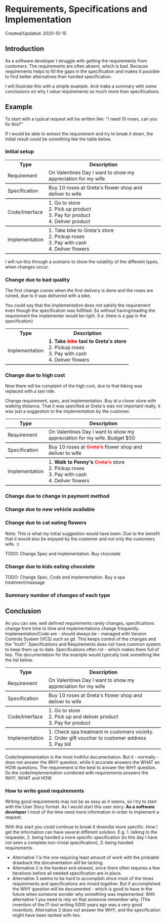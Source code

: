 <style>
    td {
        border-bottom-style: solid;
        border-color:grey;
    }
    .strike {
        text-decoration: line-through; color:red;
    }
    
</style>

# Requirements, Specifications and Implementation
<p class='editDate'>Created/Updated: 2020-10-15</p>

## Introduction
As a software developer I struggle with getting the requirements from customers. The requirements are often absent, which is bad. Because requirements helps to fill the gaps in the specification and makes it possible to find better alternatives than handed specification.

I will illustrate this with a simple example. And make a summary with some conclusions on why I value requirements so much more than specifications.

## Example

To start with a typical request will be written like: "I need 10 roses, can you fix this?" 

If I would be able to extract the requirement and try to break it down, the initial result could be something like the table below. 


### Initial setup 
<table>
    <th>Type</th><th>Description</th>
    <tr>
        <td>Requirement</td><td> On Valentines Day I want to show my appreciation for my wife</td>
    </tr>
    <tr>
        <td>Specification</td><td>Buy 10 roses at Greta's flower shop and deliver to wife</td>
    </tr>
    <tr>
        <td>Code/Interface</td><td>1. Go to store<br />2. Pick up product<br />3. Pay for product<br />4. Deliver product</td>
    </tr>
    <tr>
        <td>Implementation</td><td>1. Take bike to Greta's store<br />2. Pickup roses<br />3. Pay with cash<br />4. Deliver flowers</td>
    </tr>
</table>



I will run this through a scenario to show the volatility of the different types, when changes occur.

### Change due to bad quality

The first change comes when the first delivery is done and the roses are ruined, due to it was delivered with a bike.

You could say that the implementation does not satisfy the requirement even though the specification was fulfilled.
So without having/reading the requirement the implementer would be right. (I.e. there is a gap in the specification)
<table>
<th>Type</th><th>Description</th>
<tr><td>Implementation</td><td><strong>1. Take <span class ='strike'>bike</span> taxi to Greta's store</strong><br />2. Pickup roses<br />3. Pay with cash<br />4. Deliver flowers</td></tr>
</table>


### Change due to high cost

Now there will be complaint of the high cost, due to that biking was replaced with a taxi ride.

Change requirement, spec, and implementation. Buy at a closer store with walking distance.
That it was specified at Greta's was not important really, it was just a suggestion to the implementation by the customer.

|Type   | Description                                                  |
|---|---|
|Requirement | On Valentines Day I want to show my appreciation for my wife. <span class='new'>Budget $50</span> |
|Specification   |  Buy 10 roses at <span class='strike'>Greta's</span> flower shop and deliver to wife  |
|Implementation | 1. **Walk to Penny's** <span class='strike'>Greta's</span> store<br />2. Pickup roses<br />3. Pay with cash<br />4. Deliver flowers |


### Change due to change in payment method



### Change due to new vehicle available





### Change due to cat eating flowers

Note: This is what my initial suggestion would have been. Due to the benefit that it would also be enjoyed by the customer and not only the customers wife. :)

TODO: Change Spec and implementation. Buy chocolate

### Change due to kids eating chocolate



TODO: Change Spec, Code and implementation. Buy a spa treatment/massage

### Summary number of changes of each type

## Conclusion
As you can see; well defined requirements rarely changes, specifications change from time to time and implementations change frequently.
Implementation/Code are - should always be - managed with Version Controls System (VCS) such as git. This keeps control of the changes and the "truth". Specifications and Requirements does not have common system to keep them up to date. Specifications often rot - which makes them full of lies. The documentation for the example would typically look something like the list below.

<table>
    <th>Type</th><th>Description</th>
    <tr>
        <td>Requirement</td><td> On Valentines Day I want to show my appreciation for my wife</td>
    </tr>
    <tr>
        <td>Specification</td><td>Buy 10 roses at Greta's flower shop and deliver to wife</td>
    </tr>
    <tr>
        <td>Code/Interface</td><td>1. Go to store<br />2. Pick up and deliver product<br />3. Pay for product</td>
    </tr>
    <tr>
        <td>Implementation</td><td>1. Check spa treatment in customers vicinity.<br />2. Order gift voucher to customer address<br />3. Pay bill</td>
    </tr>
</table>

Code/Implementation is the most truthful documentation. But it - normally - does not answer the WHY question, while it accurate answers the WHAT an HOW questions. The requirement is the best to answer the WHY question.
So the code/implementation combined with requirements answers the WHY, WHAT and HOW.

### How to write good requirements
Writing good requirements may not be as easy as it seems, so I try to start with the User Story format.
As I would start this user story:
**As a software developer** I most of the time need more information in order to implement a request.

With this start you could continue to break it down/be more specific. How I get the information can have several different solution. E.g. 1. talking to the requester, 2. being handed a more specific specification (to this day I have not seen a complete non-trivial specification), 3. being handed requirements. 
* Alternative 1 is the one requiring least amount of work with the probable drawback the documentation will be lacking.
* Alternative 2 is the hardest and slowest, since there often requires a few iterations before all needed specification are in place. 
* Alternative 3 seems to be hard to accomplish since most of the times requirements and specifications are mixed together. But if accomplished the WHY question will be documented - which is good to have in the future when someone wonder why something was implemented. With alternative 1 you need to rely on that someone remember why. (The invention of the IT-tool writing 5000 years ago was a very good invention). Alternative 2 does not answer the WHY, and the specification might have been tainted with lies.
